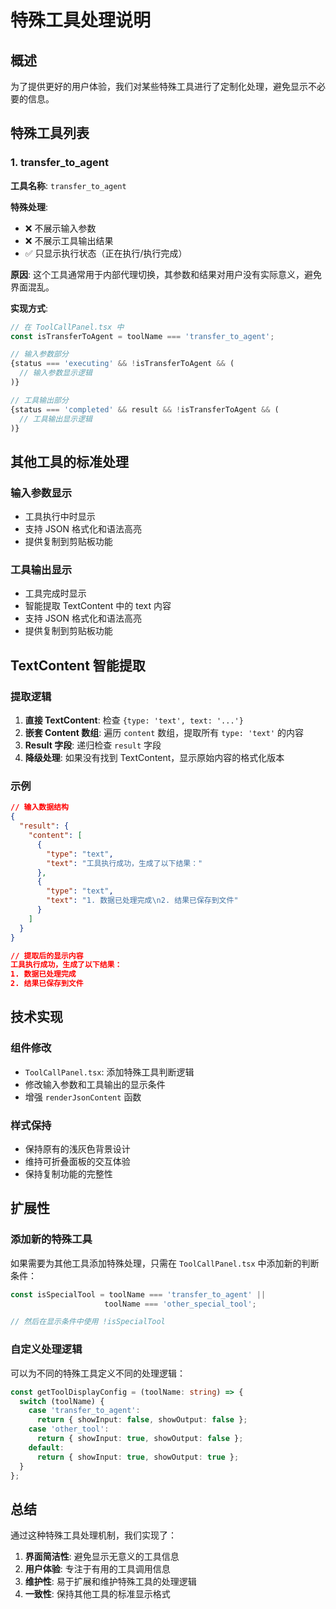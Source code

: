 # 特殊工具处理说明

## 概述

为了提供更好的用户体验，我们对某些特殊工具进行了定制化处理，避免显示不必要的信息。

## 特殊工具列表

### 1. transfer_to_agent

**工具名称**: `transfer_to_agent`

**特殊处理**:
- ❌ 不展示输入参数
- ❌ 不展示工具输出结果
- ✅ 只显示执行状态（正在执行/执行完成）

**原因**: 这个工具通常用于内部代理切换，其参数和结果对用户没有实际意义，避免界面混乱。

**实现方式**:
```typescript
// 在 ToolCallPanel.tsx 中
const isTransferToAgent = toolName === 'transfer_to_agent';

// 输入参数部分
{status === 'executing' && !isTransferToAgent && (
  // 输入参数显示逻辑
)}

// 工具输出部分
{status === 'completed' && result && !isTransferToAgent && (
  // 工具输出显示逻辑
)}
```

## 其他工具的标准处理

### 输入参数显示
- 工具执行中时显示
- 支持 JSON 格式化和语法高亮
- 提供复制到剪贴板功能

### 工具输出显示
- 工具完成时显示
- 智能提取 TextContent 中的 text 内容
- 支持 JSON 格式化和语法高亮
- 提供复制到剪贴板功能

## TextContent 智能提取

### 提取逻辑
1. **直接 TextContent**: 检查 `{type: 'text', text: '...'}`
2. **嵌套 Content 数组**: 遍历 `content` 数组，提取所有 `type: 'text'` 的内容
3. **Result 字段**: 递归检查 `result` 字段
4. **降级处理**: 如果没有找到 TextContent，显示原始内容的格式化版本

### 示例
```json
// 输入数据结构
{
  "result": {
    "content": [
      {
        "type": "text",
        "text": "工具执行成功，生成了以下结果："
      },
      {
        "type": "text", 
        "text": "1. 数据已处理完成\n2. 结果已保存到文件"
      }
    ]
  }
}

// 提取后的显示内容
工具执行成功，生成了以下结果：
1. 数据已处理完成
2. 结果已保存到文件
```

## 技术实现

### 组件修改
- `ToolCallPanel.tsx`: 添加特殊工具判断逻辑
- 修改输入参数和工具输出的显示条件
- 增强 `renderJsonContent` 函数

### 样式保持
- 保持原有的浅灰色背景设计
- 维持可折叠面板的交互体验
- 保持复制功能的完整性

## 扩展性

### 添加新的特殊工具
如果需要为其他工具添加特殊处理，只需在 `ToolCallPanel.tsx` 中添加新的判断条件：

```typescript
const isSpecialTool = toolName === 'transfer_to_agent' || 
                     toolName === 'other_special_tool';

// 然后在显示条件中使用 !isSpecialTool
```

### 自定义处理逻辑
可以为不同的特殊工具定义不同的处理逻辑：

```typescript
const getToolDisplayConfig = (toolName: string) => {
  switch (toolName) {
    case 'transfer_to_agent':
      return { showInput: false, showOutput: false };
    case 'other_tool':
      return { showInput: true, showOutput: false };
    default:
      return { showInput: true, showOutput: true };
  }
};
```

## 总结

通过这种特殊工具处理机制，我们实现了：
1. **界面简洁性**: 避免显示无意义的工具信息
2. **用户体验**: 专注于有用的工具调用信息
3. **维护性**: 易于扩展和维护特殊工具的处理逻辑
4. **一致性**: 保持其他工具的标准显示格式 